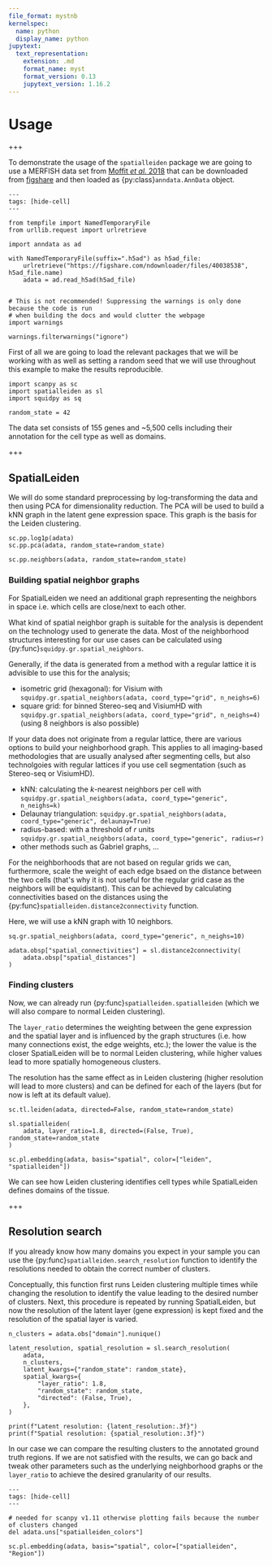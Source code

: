 ```yaml
---
file_format: mystnb
kernelspec:
  name: python
  display_name: python
jupytext:
  text_representation:
    extension: .md
    format_name: myst
    format_version: 0.13
    jupytext_version: 1.16.2
---
```


# Usage

+++

To demonstrate the usage of the `spatialleiden` package we are going to use a MERFISH data set from [Moffit _et al._ 2018](https://doi.org/10.1126/science.aau5324) that can be downloaded from [figshare](https://figshare.com/articles/dataset/MERFISH_datasets/22565170) and then loaded as {py:class}`anndata.AnnData` object.

```{code-cell} ipython3
---
tags: [hide-cell]
---

from tempfile import NamedTemporaryFile
from urllib.request import urlretrieve

import anndata as ad

with NamedTemporaryFile(suffix=".h5ad") as h5ad_file:
    urlretrieve("https://figshare.com/ndownloader/files/40038538", h5ad_file.name)
    adata = ad.read_h5ad(h5ad_file)


# This is not recommended! Suppressing the warnings is only done because the code is run
# when building the docs and would clutter the webpage
import warnings

warnings.filterwarnings("ignore")
```

First of all we are going to load the relevant packages that we will be working with as well as setting a random seed that we will use throughout this example to make the results reproducible.

```{code-cell} ipython3
import scanpy as sc
import spatialleiden as sl
import squidpy as sq

random_state = 42
```

The data set consists of 155 genes and ~5,500 cells including their annotation for the cell type as well as domains.

+++

## SpatialLeiden

We will do some standard preprocessing by log-transforming the data and then using PCA for dimensionality reduction. The PCA will be used to build a kNN graph in the latent gene expression space. This graph is the basis for the Leiden clustering.

```{code-cell} ipython3
sc.pp.log1p(adata)
sc.pp.pca(adata, random_state=random_state)

sc.pp.neighbors(adata, random_state=random_state)
```

### Building spatial neighbor graphs

For SpatialLeiden we need an additional graph representing the neighbors in space i.e.
which cells are close/next to each other.

What kind of spatial neighbor graph is suitable for the analysis is dependent on the
technology used to generate the data. Most of the neighborhood structures interesting
for our use cases can be calculated using {py:func}`squidpy.gr.spatial_neighbors`.

Generally, if the data is generated from a method with a regular lattice it is advisible
to use this for the analysis;
* isometric grid (hexagonal): for Visium with `squidpy.gr.spatial_neighbors(adata, coord_type="grid", n_neighs=6)`
* square grid: for binned Stereo-seq and VisiumHD with `squidpy.gr.spatial_neighbors(adata, coord_type="grid", n_neighs=4)` (using 8 neighbors is also possible)

If your data does not originate from a regular lattice, there are various options to build your neighborhood graph.
This applies to all imaging-based methodologies that are usually analysed after segmenting cells, but also technolgoies with regular lattices if you use cell segmentation (such as Stereo-seq or VisiumHD).
* kNN: calculating the *k*-nearest neighbors per cell with `squidpy.gr.spatial_neighbors(adata, coord_type="generic", n_neighs=k)`
* Delaunay triangulation: `squidpy.gr.spatial_neighbors(adata, coord_type="generic", delaunay=True)`
* radius-based: with a threshold of *r* units `squidpy.gr.spatial_neighbors(adata, coord_type="generic", radius=r)`
* other methods such as Gabriel graphs, ...

For the neighborhoods that are not based on regular grids we can, furthermore, scale the weight of each edge bsaed on the distance between the two cells (that's why it is not useful for the regular grid case as the neighbors will be equidistant).
This can be achieved by calculating connectivities based on the distances using the {py:func}`spatialleiden.distance2connectivity` function.

Here, we will use a kNN graph with 10 neighbors.

```{code-cell} ipython3
sq.gr.spatial_neighbors(adata, coord_type="generic", n_neighs=10)

adata.obsp["spatial_connectivities"] = sl.distance2connectivity(
    adata.obsp["spatial_distances"]
)
```

### Finding clusters

Now, we can already run {py:func}`spatialleiden.spatialleiden` (which we will also compare to normal Leiden clustering).

The `layer_ratio` determines the weighting between the gene expression and the spatial layer and is influenced by the graph structures (i.e. how many connections exist, the edge weights, etc.); the lower the value is the closer SpatialLeiden will be to normal Leiden clustering, while higher values lead to more spatially homogeneous clusters.

The resolution has the same effect as in Leiden clustering (higher resolution will lead to more clusters) and can be defined for each of the layers (but for now is left at its default value).

```{code-cell} ipython3
sc.tl.leiden(adata, directed=False, random_state=random_state)

sl.spatialleiden(
    adata, layer_ratio=1.8, directed=(False, True), random_state=random_state
)

sc.pl.embedding(adata, basis="spatial", color=["leiden", "spatialleiden"])
```

We can see how Leiden clustering identifies cell types while SpatialLeiden defines domains of the tissue.

+++

## Resolution search

If you already know how many domains you expect in your sample you can use the {py:func}`spatialleiden.search_resolution` function to identify the resolutions needed to obtain the correct number of clusters.

Conceptually, this function first runs Leiden clustering multiple times while changing the resolution to identify the value leading to the desired number of clusters. Next, this procedure is repeated by running SpatialLeiden, but now the resolution of the latent layer (gene expression) is kept fixed and the resolution of the spatial layer is varied.

```{code-cell} ipython3
n_clusters = adata.obs["domain"].nunique()

latent_resolution, spatial_resolution = sl.search_resolution(
    adata,
    n_clusters,
    latent_kwargs={"random_state": random_state},
    spatial_kwargs={
        "layer_ratio": 1.8,
        "random_state": random_state,
        "directed": (False, True),
    },
)

print(f"Latent resolution: {latent_resolution:.3f}")
print(f"Spatial resolution: {spatial_resolution:.3f}")
```

In our case we can compare the resulting clusters to the annotated ground truth regions. If we are not satisfied with the results, we can go back and tweak other parameters such as the underlying neighborhood graphs or the `layer_ratio` to achieve the desired granularity of our results.

```{code-cell} ipython3
---
tags: [hide-cell]
---

# needed for scanpy v1.11 otherwise plotting fails because the number of clusters changed
del adata.uns["spatialleiden_colors"]
```

```{code-cell} ipython3
sc.pl.embedding(adata, basis="spatial", color=["spatialleiden", "Region"])
```
